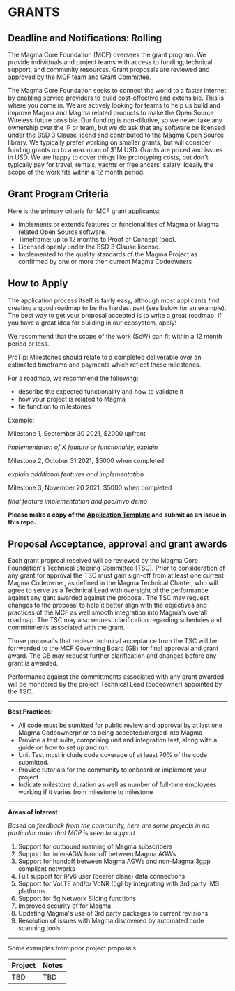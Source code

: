 # **GRANTS**

## Deadline and Notifications: Rolling

The Magma Core Foundation (MCF) oversees the grant program.  We provide individuals and project teams with access to funding, technical support, and community resources. Grant proposals are reviewed and approved by the MCF team and Grant Committee.

The Magma Core Foundation seeks to connect the world to a faster internet by enabling service providers to build cost-effective and extensible.  This is where you come in. We are actively looking for teams to help us build and improve Magma and Magma related products to make the Open Source Wireless future possible. Our funding is non-dilutive, so we never take any ownership over the IP or team, but we do ask that any software be licensed under the BSD 3 Clause licend and contributed to the Magma Open Source library.  We typically prefer working on smaller grants, but will consider funding grants up to a maximum of $1M USD. Grants are priced and issues in USD. We are happy to cover things like prototyping costs, but don&#39;t typically pay for travel, rentals, yachts or freelancers&#39; salary. Ideally the scope of the work fits within a 12 month period.


 ## Grant Program Criteria

Here is the primary criteria for MCF grant applicants:

- Implements or extends features or funcionalities of Magma or Magma related Open Source software.
- Timeframe: up to 12 months to Proof of Concept (poc).
- Licensed openly under the BSD 3 Clause license.
- Implemented to the quality standards of the Magma Project as confirmed by one or more then current Magma Codeowners

 ## How to Apply

The application process itself is fairly easy, although most applicants find creating a good roadmap to be the hardest part (see below for an example). The best way to get your proposal accepted is to write a great roadmap. If you have a great idea for building in our ecosystem, apply!

We recommend that the scope of the work (SoW) can fit within a 12 month period or less.

ProTip: Milestones should relate to a completed deliverable over an estimated timeframe and payments which reflect these milestones.

For a roadmap, we recommend the following:

- describe the expected functionality and how to validate it
- how your project is related to Magma
- tie function to milestones

Example:

Milestone 1, September 30 2021, $2000 upfront

*implementation of X feature or functionality, explain*

Milestone 2, October 31 2021, $5000 when completed

*explain additional features and implementation*

Milestone 3, November 20 2021, $5000 when completed

*final feature implementation and poc/mvp demo*

**Please make a copy of the [Application Template](https://github.com/magma/grants/blob/master/template.md) and submit as an issue in this repo.**

## Proposal Acceptance, approval and grant awards

Each grant proproal received will be reviewed by the Magma Core Foundation's Technical Steering Committee (TSC).  Prior to consideration of any grant for approval the TSC must gain sign-off from at least one current Magma Codeowner, as defined in the Magma Technical Charter, who will agree to serve as a Technical Lead with oversight of the performance against any gant awarded against the proposal. The TSC may request changes to the proposal to help it better align with the objectives and practices of the MCF as well smooth integration into Magma's overall roadmap.  The TSC may also request clarification regarding schedules and committments associated with the grant.  

Those proposal's that recieve technical acceptance from the TSC will be forrwarded to the MCF Governing Board (GB) for final approval and grant award.  The GB may request further clarification and changes before any grant is awarded.

Performance against the committments associated with any grant awarded will be monitored by the project Technical Lead (codeowner) appointed by the TSC.

----------------------

**Best Practices:**

- All code must be sumitted for public review and approval by at last one Magma Codeownerprior to being accepted/merged into Magma
- Provide a test suite, comprising unit and integration test, along with a guide on how to set up and run.
- Unit Test must include code coverage of at least 70% of the code submitted.
- Provide tutorials for the community to onboard or implement your project
- Indicate milestone duration as well as number of full-time employees working if it varies from milestone to milestone

-----------------------

**Areas of Interest**

*Based on feedback from the community, here are some projects in no particular order that MCP is keen to support.*

1. Support for outbound roaming of Magma subscribers
2. Support for inter-AGW handoff between Magma AGWs
3. Support for handoff between Magma AGWs and non-Magma 3gpp compliant networks
4. Full support for IPv6 user (bearer plane) data connections
5. Support for VoLTE and/or VoNR (5g) by integrating with 3rd party IMS platforms
6. Support for 5g Network Slicing functions
7. Improved security of for Magma
8. Updating Magma's use of 3rd party packages to current revisions
9. Resolution of issues with Magma discovered by automated code scanning tools 

-----------------------

Some examples from prior project proposals:

| Project                                             | Notes
|-----------------------------------------------------|----------------------------------------------
| TBD | TBD |
